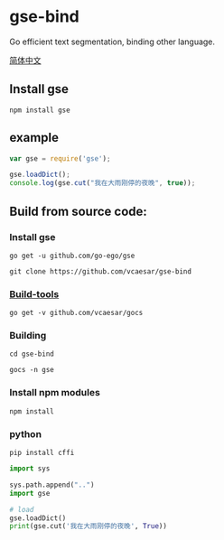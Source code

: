 # gse-bind

Go efficient text segmentation, binding other language.

[简体中文](https://github.com/vcaesar/gse-bind/blob/master/README_zh.md)

## Install gse
```
npm install gse
```

## example

```js
var gse = require('gse');

gse.loadDict();
console.log(gse.cut("我在大雨刚停的夜晚", true));
```

## Build from source code:

### Install gse
```
go get -u github.com/go-ego/gse
```
```
git clone https://github.com/vcaesar/gse-bind
```

### [Build-tools](http://github.com/vcaesar/gocs)
```
go get -v github.com/vcaesar/gocs
```

### Building

```
cd gse-bind
```

```
gocs -n gse
```

### Install npm modules 

```
npm install
```

### python

```
pip install cffi
```

```python
import sys

sys.path.append("..")
import gse

# load
gse.loadDict()
print(gse.cut('我在大雨刚停的夜晚', True))
```